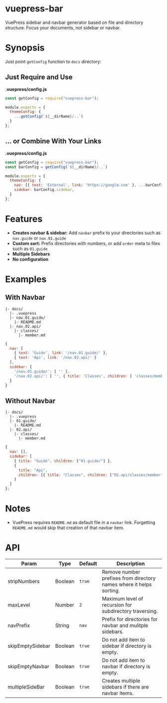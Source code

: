 # vuepress-bar

VuePress sidebar and navbar generator based on file and directory structure. Focus your documents, not sidebar or navbar.

# Synopsis

Just point `getConfig` function to `docs` directory:

## Just Require and Use

**.vuepress/config.js**

```js
const getConfig = require("vuepress-bar");

module.exports = {
  themeConfig: {
    ...getConfig(`${__dirName}/..`)
  }
};
```

## ... or Combine With Your Links

**.vuepress/config.js**

```js
const getConfig = require("vuepress-bar");
const barConfig = getConfig(`${__dirName}/..`)

module.exports = {
  themeConfig: {
    nav: [{ text: 'External', link: 'https://google.com' }, ...barConfig.nav]
    sidebar: barConfig.sidebar,
  }
};
```

# Features

- **Creates navbar & sidebar:** Add `navbar` prefix to your directories such as `nav.guide` or `nav.01.guide`
- **Custom sort:** Prefix directories with numbers, or add `order` meta to files such as `01.guide`
- **Multiple Sidebars**
- **No configuration**

# Examples

## With Navbar

```
|- docs/
  |- .vuepress
  |- nav.01.guide/
    |- README.md
  |- nav.02.api/
    |- classes/
      |- member.md
```

```js
{
  nav: [
    { text: 'Guide', link: '/nav.01.guide/' },
    { text: 'Api', link: '/nav.02.api/' }
  ],
  sidebar: {
    '/nav.01.guide/': [ '' ],
    '/nav.02.api/': [ '', { title: 'Classes', children: [ 'classes/member' ] } ]
  }
}
```

## Without Navbar

```
|- docs/
  |- .vuepress
  |- 01.guide/
    |- README.md
  |- 02.api/
    |- classes/
      |- member.md
```

```js
{
  nav: [],
  sidebar: [
    { title: "Guide", children: ["01.guide/"] },
    {
      title: "Api",
      children: [{ title: "Classes", children: ["02.api/classes/member"] }]
    }
  ]
};
```

# Notes

- VuePress requires `README.md` as default file in a `navbar` link. Forgetting `README.md` would skip that creation of that navbar item.

# API

| Param            | Type    | Default | Description                                                         |
| ---------------- | ------- | ------- | ------------------------------------------------------------------- |
| stripNumbers     | Boolean | `true`  | Remove number prefixes from directory names where it helps sorting. |
| maxLevel         | Number  | `2`     | Maximum level of recursion for subdirectory traversing.             |
| navPrefix        | String  | `nav`   | Prefix for directories for navbar and mulitple sidebars.            |
| skipEmptySidebar | Boolean | `true`  | Do not add item to sidebar if directory is empty.                   |
| skipEmptyNavbar  | Boolean | `true`  | Do not add item to navbar if directory is empty.                    |
| multipleSideBar  | Boolean | `true`  | Creates multiple sidebars if there are navbar items.                |
